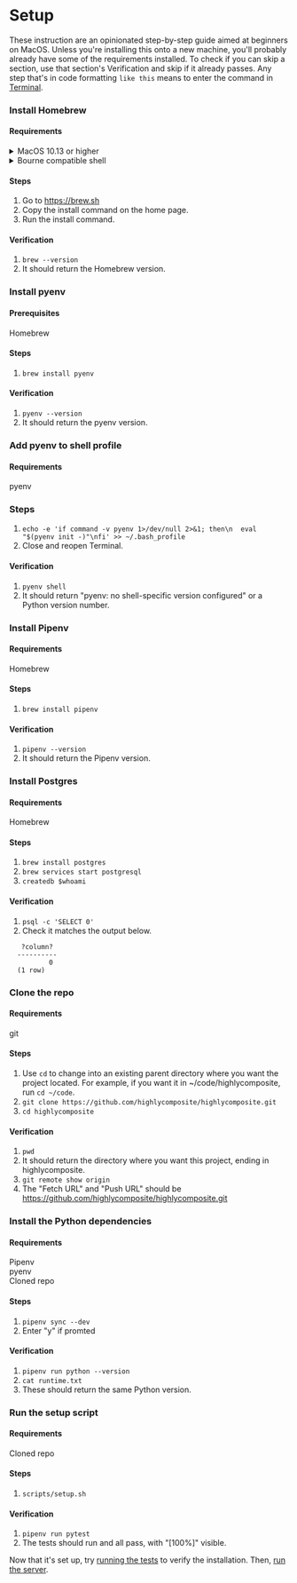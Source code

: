 # Setup

These instruction are an opinionated step-by-step guide aimed at beginners on MacOS. Unless you're installing this onto a new machine, you'll probably already have some of the requirements installed. To check if you can skip a section, use that section's Verification and skip if it already passes. Any step that's in code formatting `like this` means to enter the command in [Terminal](https://support.apple.com/guide/terminal/open-or-quit-terminal-apd5265185d-f365-44cb-8b09-71a064a42125/mac).

### Install Homebrew
#### Requirements
<details><summary>MacOS 10.13 or higher</summary>
<strong>Testing this requirement</strong></br>

1. `system_profiler SPSoftwareDataType`
2. System version should be >= 10.13

</details>


<details><summary>Bourne compatible shell</summary>
<strong>Testing this requirement</strong>
  
1. `echo $0`
2. The output should have "bash" or "zsh" in it

</details>

#### Steps
1. Go to https://brew.sh
2. Copy the install command on the home page.
3. Run the install command.

#### Verification

1. `brew --version`
2. It should return the Homebrew version.

### Install pyenv
#### Prerequisites
Homebrew

#### Steps
1. `brew install pyenv`

#### Verification
1. `pyenv --version`
2. It should return the pyenv version.

### Add pyenv to shell profile
#### Requirements
pyenv

### Steps
1. `echo -e 'if command -v pyenv 1>/dev/null 2>&1; then\n  eval "$(pyenv init -)"\nfi' >> ~/.bash_profile`
2. Close and reopen Terminal.

#### Verification
1. `pyenv shell`
2. It should return "pyenv: no shell-specific version configured" or a Python version number.

### Install Pipenv
#### Requirements
Homebrew

#### Steps
1. `brew install pipenv`

#### Verification
1. `pipenv --version`
2. It should return the Pipenv version.

### Install Postgres
#### Requirements
Homebrew

#### Steps
1. `brew install postgres`
2. `brew services start postgresql`
3. `createdb $whoami`

#### Verification
1. `psql -c 'SELECT 0'`
2. Check it matches the output below.
````
   ?column? 
  ----------
          0
  (1 row)
````

### Clone the repo
#### Requirements
git

#### Steps
1. Use `cd` to change into an existing parent directory where you want the project located. For example, if you want it in ~/code/highlycomposite, run `cd ~/code`.
2. `git clone https://github.com/highlycomposite/highlycomposite.git`
3. `cd highlycomposite`

#### Verification
1. `pwd`
2. It should return the directory where you want this project, ending in highlycomposite.
3. `git remote show origin`
4. The "Fetch URL" and "Push URL" should be https://github.com/highlycomposite/highlycomposite.git

### Install the Python dependencies
#### Requirements
Pipenv  
pyenv  
Cloned repo

#### Steps
1. `pipenv sync --dev`
2. Enter "y" if promted

#### Verification
1. `pipenv run python --version`
2. `cat runtime.txt`
3. These should return the same Python version.


### Run the setup script
#### Requirements
Cloned repo

#### Steps
1. `scripts/setup.sh`

#### Verification
1. `pipenv run pytest`
2. The tests should run and all pass, with "\[100%\]" visible.

Now that it's set up, try [running the tests](/docs/testing.md) to verify the installation. Then, [run the server](/docs/running.md).
